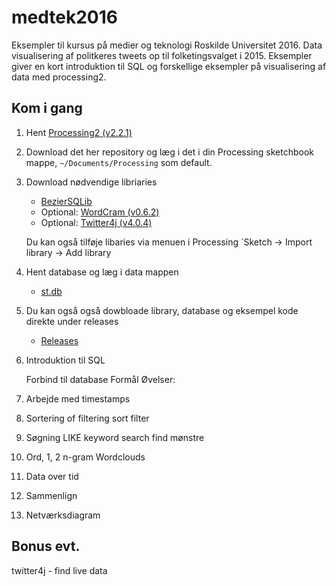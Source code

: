 # medtek2016

Eksempler til kursus på medier og teknologi Roskilde Universitet 2016. Data visualisering af politkeres tweets op til folketingsvalget i 2015.
Eksempler giver en kort introduktion til SQL og forskellige eksempler på visualisering af data med processing2.


## Kom i gang

1. Hent [Processing2 (v2.2.1)](https://processing.org/download/?processing)

2. Download det her repository og læg i det i din Processing sketchbook mappe, `~/Documents/Processing` som default.

3. Download nødvendige libriaries
	- [BezierSQLib](http://bezier.de/processing/libs/sql/) 
	- Optional: [WordCram (v0.6.2)](http://wordcram.org/2015/08/02/wordcram-0-6-2-released.html)
	- Optional: [Twitter4j (v4.0.4)](https://github.com/yusuke/twitter4j/releases/tag/4.0.4)

	Du kan også tilføje libaries via menuen i Processing `Sketch -> Import library -> Add library

4. Hent database og læg i data mappen
	- [st.db](https://github.com/mrbichel/medtek2016/releases/download/0.0.1/st3.db.zip)

5. Du kan også også dowbloade library, database og eksempel kode direkte under releases
	- [Releases](https://github.com/mrbichel/medtek2016/releases)


1. Introduktion til SQL
	
	Forbind til database 
	Formål
	Øvelser:
2. Arbejde med timestamps

2. Sortering of filtering 
	sort
	filter

3. Søgning LIKE
	keyword search
	find mønstre

4. Ord, 1, 2 n-gram 
	Wordclouds

5. Data over tid

6. Sammenlign

7. Netværksdiagram
	


## Bonus evt. 
twitter4j - find live data


